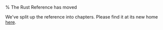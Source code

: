 % The Rust Reference has moved

We've split up the reference into chapters. Please find it at its new
home [here](reference/index.md).
